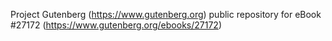 Project Gutenberg (https://www.gutenberg.org) public repository for eBook #27172 (https://www.gutenberg.org/ebooks/27172)
